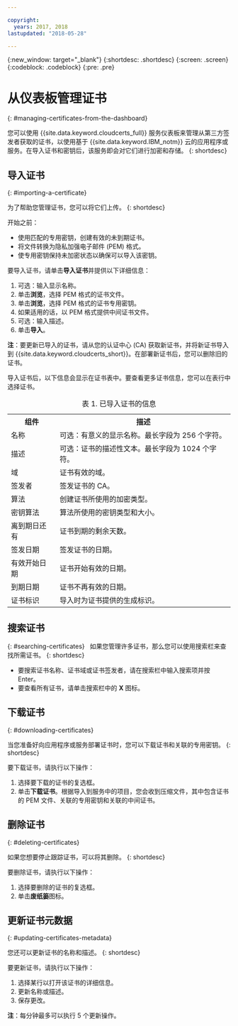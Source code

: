 ```yaml
---

copyright:
  years: 2017, 2018
lastupdated: "2018-05-28"

---
```

{:new_window: target="_blank"}
{:shortdesc: .shortdesc}
{:screen: .screen}
{:codeblock: .codeblock}
{:pre: .pre}

# 从仪表板管理证书
{: #managing-certificates-from-the-dashboard}

您可以使用 {{site.data.keyword.cloudcerts_full}} 服务仪表板来管理从第三方签发者获取的证书，以使用基于 {{site.data.keyword.IBM_notm}} 云的应用程序或服务。在导入证书和密钥后，该服务即会对它们进行加密和存储。
{: shortdesc}

## 导入证书
{: #importing-a-certificate}

为了帮助您管理证书，您可以将它们上传。
{: shortdesc}

开始之前：

* 使用匹配的专用密钥，创建有效的未到期证书。
* 将文件转换为隐私加强电子邮件 (PEM) 格式。
* 使专用密钥保持未加密状态以确保可以导入该密钥。

要导入证书，请单击**导入证书**并提供以下详细信息：

1. 可选：输入显示名称。
2. 单击**浏览**，选择 PEM 格式的证书文件。
3. 单击**浏览**，选择 PEM 格式的证书专用密钥。
4. 如果适用的话，以 PEM 格式提供中间证书文件。
5. 可选：输入描述。
6. 单击**导入**。  

**注**：要更新已导入的证书，请从您的认证中心 (CA) 获取新证书，并将新证书导入到 {{site.data.keyword.cloudcerts_short}}。在部署新证书后，您可以删除旧的证书。

导入证书后，以下信息会显示在证书表中。要查看更多证书信息，您可以在表行中选择证书。

<table>
<caption> 表 1. 已导入证书的信息</caption>
  <tr>
    <th> 组件</th>
    <th> 描述</th>
  </tr>
  <tr>
    <td>名称</td>
    <td>可选：有意义的显示名称。最长字段为 256 个字符。</td>
  </tr>
  <tr>
    <td>描述</td>
    <td>可选：证书的描述性文本。最长字段为 1024 个字符。</td>
  </tr>
  <tr>
    <td>域</td>
    <td>证书有效的域。</td>
  </tr>
  <tr>
    <td>签发者</td>
    <td>签发证书的 CA。</td>
  </tr>
  <tr>
    <td>算法</td>
    <td>创建证书所使用的加密类型。</td>
  </tr>
  <tr>
    <td>密钥算法</td>
    <td>算法所使用的密钥类型和大小。</td>
  </tr>
  <tr>
    <td>离到期日还有 </td>
    <td>证书到期的剩余天数。</td>
  </tr>
  <tr>
    <td>签发日期</td>
    <td>签发证书的日期。</td>
  </tr>
  <tr>
    <td>有效开始日期</td>
    <td>证书开始有效的日期。</td>
  </tr>
  <tr>
    <td>到期日期</td>
    <td>证书不再有效的日期。</td>
  </tr>
  <tr>
    <td>证书标识</td>
    <td>导入时为证书提供的生成标识。</td>
  </tr>
</table>

## 搜索证书
{: #searching-certificates}
 
如果您管理许多证书，那么您可以使用搜索栏来查找所需证书。
{: shortdesc}
 
-   要搜索证书名称、证书域或证书签发者，请在搜索栏中输入搜索项并按 Enter。
-   要查看所有证书，请单击搜索栏中的 **X** 图标。

## 下载证书
{: #downloading-certificates}

当您准备好向应用程序或服务部署证书时，您可以下载证书和关联的专用密钥。
{: shortdesc}

要下载证书，请执行以下操作：

1. 选择要下载的证书的复选框。
2. 单击**下载证书**。根据导入到服务中的项目，您会收到压缩文件，其中包含证书的 PEM 文件、关联的专用密钥和关联的中间证书。


## 删除证书
{: #deleting-certificates}

如果您想要停止跟踪证书，可以将其删除。
{: shortdesc}  

要删除证书，请执行以下操作：

1. 选择要删除的证书的复选框。
2. 单击**废纸篓**图标。

## 更新证书元数据
{: #updating-certificates-metadata}

您还可以更新证书的名称和描述。
{: shortdesc}

要更新证书，请执行以下操作：

1. 选择某行以打开该证书的详细信息。
2. 更新名称或描述。
3. 保存更改。

**注**：每分钟最多可以执行 5 个更新操作。
